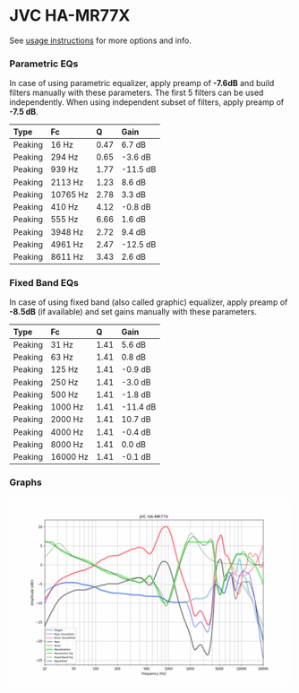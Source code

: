 # JVC HA-MR77X
See [usage instructions](https://github.com/jaakkopasanen/AutoEq#usage) for more options and info.

### Parametric EQs
In case of using parametric equalizer, apply preamp of **-7.6dB** and build filters manually
with these parameters. The first 5 filters can be used independently.
When using independent subset of filters, apply preamp of **-7.5 dB**.

| Type    | Fc       |    Q | Gain     |
|:--------|:---------|:-----|:---------|
| Peaking | 16 Hz    | 0.47 | 6.7 dB   |
| Peaking | 294 Hz   | 0.65 | -3.6 dB  |
| Peaking | 939 Hz   | 1.77 | -11.5 dB |
| Peaking | 2113 Hz  | 1.23 | 8.6 dB   |
| Peaking | 10765 Hz | 2.78 | 3.3 dB   |
| Peaking | 410 Hz   | 4.12 | -0.8 dB  |
| Peaking | 555 Hz   | 6.66 | 1.6 dB   |
| Peaking | 3948 Hz  | 2.72 | 9.4 dB   |
| Peaking | 4961 Hz  | 2.47 | -12.5 dB |
| Peaking | 8611 Hz  | 3.43 | 2.6 dB   |

### Fixed Band EQs
In case of using fixed band (also called graphic) equalizer, apply preamp of **-8.5dB**
(if available) and set gains manually with these parameters.

| Type    | Fc       |    Q | Gain     |
|:--------|:---------|:-----|:---------|
| Peaking | 31 Hz    | 1.41 | 5.6 dB   |
| Peaking | 63 Hz    | 1.41 | 0.8 dB   |
| Peaking | 125 Hz   | 1.41 | -0.9 dB  |
| Peaking | 250 Hz   | 1.41 | -3.0 dB  |
| Peaking | 500 Hz   | 1.41 | -1.8 dB  |
| Peaking | 1000 Hz  | 1.41 | -11.4 dB |
| Peaking | 2000 Hz  | 1.41 | 10.7 dB  |
| Peaking | 4000 Hz  | 1.41 | -0.4 dB  |
| Peaking | 8000 Hz  | 1.41 | 0.0 dB   |
| Peaking | 16000 Hz | 1.41 | -0.1 dB  |

### Graphs
![](./JVC%20HA-MR77X.png)